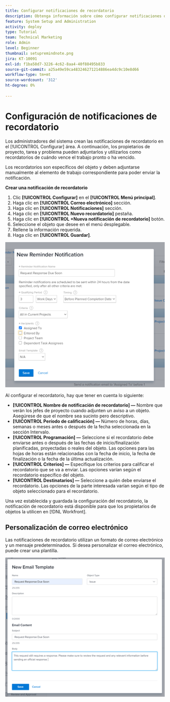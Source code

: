 ```yaml
---
title: Configurar notificaciones de recordatorio
description: Obtenga información sobre cómo configurar notificaciones de recordatorio específicas del objeto para que los usuarios sepan cuándo vence el trabajo pronto o con retraso.
feature: System Setup and Administration
activity: deploy
type: Tutorial
team: Technical Marketing
role: Admin
level: Beginner
thumbnail: setupremindnote.png
jira: KT-10091
exl-id: f1ba58d7-3226-4c62-8aa4-40f88495b833
source-git-commit: a25a49e59ca483246271214886ea4dc9c10e8d66
workflow-type: tm+mt
source-wordcount: '312'
ht-degree: 0%

---
```


<!---
this has the same content as the system administrator notification setup and mangement section of the email and inapp notificiations learning path
--->

# Configuración de notificaciones de recordatorio

Los administradores del sistema crean las notificaciones de recordatorio en el [!UICONTROL Configurar] área. A continuación, los propietarios de proyecto, tarea y problema pueden adjuntarlos y utilizarlos como recordatorios de cuándo vence el trabajo pronto o ha vencido.

Los recordatorios son específicos del objeto y deben adjuntarse manualmente al elemento de trabajo correspondiente para poder enviar la notificación.

**Crear una notificación de recordatorio**

1. Clic **[!UICONTROL Configurar]** en el **[!UICONTROL Menú principal]**.
1. Haga clic en **[!UICONTROL Correo electrónico]** sección.
1. Haga clic en **[!UICONTROL Notificaciones]** sección.
1. Haga clic en **[!UICONTROL Nuevo recordatorio]** pestaña.
1. Haga clic en **[!UICONTROL +Nueva notificación de recordatorio]** botón.
1. Seleccione el objeto que desee en el menú desplegable.
1. Rellene la información requerida.
1. Haga clic en **[!UICONTROL Guardar]**.

![[!UICONTROL Nueva notificación de recordatorio] ventana](assets/admin-fund-reminder-notification-1.png)

Al configurar el recordatorio, hay que tener en cuenta lo siguiente:

* **[!UICONTROL Nombre de notificación de recordatorio] —** Nombre que verán los jefes de proyecto cuando adjunten un aviso a un objeto. Asegúrese de que el nombre sea sucinto pero descriptivo.
* **[!UICONTROL Período de calificación] —** Número de horas, días, semanas o meses antes o después de la fecha seleccionada en la sección Intervalo.
* **[!UICONTROL Programación] —** Seleccione si el recordatorio debe enviarse antes o después de las fechas de inicio/finalización planificadas, proyectadas o reales del objeto. Las opciones para las hojas de horas están relacionadas con la fecha de inicio, la fecha de finalización o la fecha de la última actualización.
* **[!UICONTROL Criterios] —** Especifique los criterios para calificar el recordatorio que se va a enviar. Las opciones varían según el recordatorio específico del objeto.
* **[!UICONTROL Destinatarios] —** Seleccione a quién debe enviarse el recordatorio. Las opciones de la parte interesada varían según el tipo de objeto seleccionado para el recordatorio.

Una vez establecida y guardada la configuración del recordatorio, la notificación de recordatorio está disponible para que los propietarios de objetos la utilicen en [!DNL Workfront].

## Personalización de correo electrónico

Las notificaciones de recordatorio utilizan un formato de correo electrónico y un mensaje predeterminados. Si desea personalizar el correo electrónico, puede crear una plantilla.

<!---
paragraph above needs a hyperlink to an article
--->

![Ventana Nueva plantilla de correo electrónico](assets/admin-fund-email-customization.png)

<!---
learn more URLs
--->
